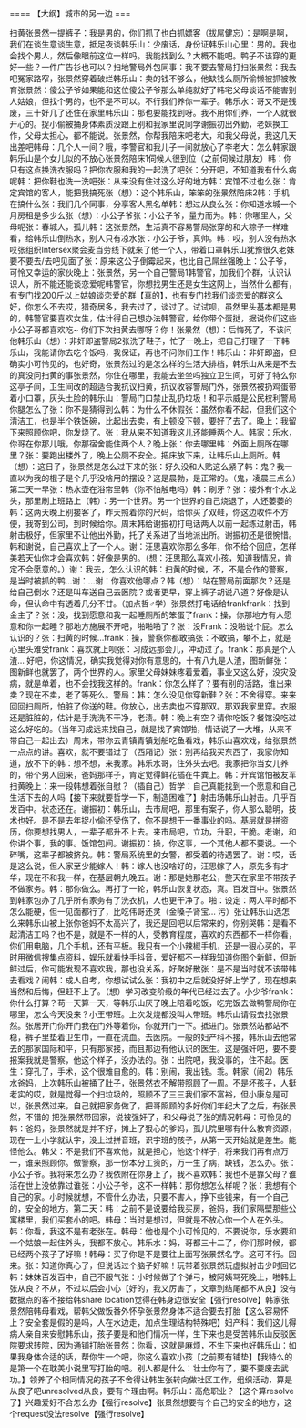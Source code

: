 


==== 【大纲】城市的另一边  ===


扫黄张景然一提裤子：我是男的，你们抓了也白抓嫖客（拔屌健忘）：是啊是啊，我们在谈生意谈生意，抵足夜谈韩乐山：少废话，身份证韩乐山心里：男的。我也会找个男人，然后像眼前这位一样吗。我能找到么？大概不能吧。鸭子不该穿的更好一些？一件广告衫也可以？扫地警局外包同事：我不要去警局打扫张景然：我去吧冤家路窄，张景然穿着破烂韩乐山：卖的钱不够么，他缺钱么厕所偷懒被抓被教育张景然：傻公子爷如果能和这位傻公子爷那么单纯就好了韩宅父母谈话不能害别人姑娘，但找个男的，也不是不可以。不行我们养你一辈子。韩乐水：哥又不是残废，三十好几了还住在家里韩乐山：那也要能找到呀。我不用你们养，一个人就很开心的。捉小偷被捅身体素质没跟上别和我家里说同学谢振初出外勤，老妹换工作，父母太担心，都不能说。张景然，你帮我陪床吧老大，和我父母说，我这几天出差吧韩母：几个人一间？哦，李警官和我儿子一间就放心了李老大：怎么韩家跟韩乐山是个女儿似的不放心张景然陪床1伺候人很到位（之前伺候过朋友）韩：你只有这点换洗衣服吗？把你衣服和我的一起洗了吧张：分开吧，不知道我有什么病呢韩：把你鞋也洗一洗吧张：从来没有住过这么好的地方韩：宾馆不过也么张：肯定宾馆的客人，能把我搞死张（想）：这个韩乐山，笨笨的张景然陪床2韩：手机在搞什么张：我们几个同事，分享客人黑名单韩：想过从良么张：你知道水城一个月房租是多少么张（想）：小公子爷张：小公子爷，量力而为。韩：你哪里人，父母呢张：春城人，孤儿韩：这张景然，生活真不容易警局张穿的和大粽子一样难看，给韩乐山倒热水，别人只有凉水张：小公子爷，真帅。韩：哎，别人没有热水哎张组织Intersex聚会麦当劳线下就来了他一个人，带着口罩韩乐山犹豫很久老妹要不要去/去吧见面了张：原来这公子倒霉起来，也比自己屌丝强晚上：公子爷，可怜又幸运的家伙晚上：张景然，另一个自己警局1韩警官，加我们个群，认识认识人，所不能还能谈恋爱呢韩警官，你想找男生还是女生这网上，当然什么都有，有专门找200斤以上姑娘谈恋爱的群【真的】，也有专门找我们谈恋爱的群这么好，你怎么不去哎，猎奇居多，我去过了，谈过了。试试呗，虽然里头基本都是男的，韩警官要喜欢女生，估计得自己想办法韩警官，给你带个蛋挞，据说你们这些小公子哥都喜欢吃~ 你们下次扫黄去哪呀？你！张景然（想）：后悔死了，不该问他韩乐山（想）：非奸即盗警局2张洗了鞋子，忙了一晚上，把自己打理了一下韩乐山，我能请你去吃个饭吗，我保证，再也不问你们工作！韩乐山：非奸即盗，但确实小可怜见的，也好奇，张景然过的是怎么样的生活大排档，韩乐山从来是不去的真没问扫黄的事张景然，你住在哪里，我能去坐坐吗独立卫生间，可好了特么你这亭子间，卫生间改的超适合我抗议扫黄，抗议收容警局门外，张景然被扔鸡蛋带着小口罩，灰头土脸的韩乐山：警局门口禁止乱扔垃圾！和平示威是公民权利警局你腿怎么了张：你不是猜得到么韩：为什么不休假张：虽然你看不起，但我们这个清洁工，也是半个铁饭碗，比起出去卖，有上顿没下顿，要好了去了。晚上：我留下来照顾你吧，你发烧了。张：我从来不知道我这儿还能睡两个人。韩家：乐水，你哥在你那儿哦，你那宿舍能住两个人？晚上张：你去哪里韩：外面上厕所在哪里？张：要跑出楼外了，晚上公厕不安全。把床放下来，让韩乐山上厕所。韩（想）：这日子，张景然是怎么过下来的张：好久没和人贴这么紧了韩：鬼？我一直以为我的棍子是个几乎没啥用的摆设？这是晨勃，是正常的。（鬼，凌晨三点么）第二天一早张：热水壶在浴帘里韩（你不怕触电吗）韩：刷牙？张：楼外有个水龙头，那里刷上班路上（韩）：另一个世界。另一个世界的自己烧退了，人还萎萎的韩：这两天晚上别接客了，昨天照着你的尺码，给你买了双鞋，你这边收件不方便，我寄到公司，到时候给你。周末韩给谢振初打电话两人以前一起练过射击，韩射击极好，但家里不让他出外勤，托了关系进了当地派出所。谢振初还是很惋惜。韩和谢说，自己喜欢上了一个人。谢：汪思喜欢你那么多年，你不给个回应，怎样美若天仙你才会喜欢韩：好像是男的。（想：汪思那么喜欢小孩，知道我情况，肯定不会愿意的。）谢：我去，怎么认识的韩：扫黄的时候，不，不是合作的警察，是当时被抓的鸭...谢：...谢：你喜欢他哪点？韩（想）：站在警局前面那次？还是给自己倒水？还是叫车送自己去医院？或者更早，穿上裤子胡说八道？好像是认命，但认命中有透着几分不甘。（加点哲♂学）张景然打电话给frankfrank：找到金主了？张：没，找到愿意和我一起睡厕所的笨蛋了frank：操，你那地方有人愿意和你一起睡？那地方施展不开吧，啪啪啪了？张：没Frank：没啪说个屁。怎么认识的？张：扫黄的时候…frank：操，警察你都敢搞张：不敢搞，攀不上，就是心里头难受frank：喜欢就上呗张：习成远那会儿，冲动过了。frank：那真是个人渣… 好吧，你这情况，确实我觉得对你有意思的，十有八九是人渣，图新鲜张：图新鲜也就罢了，两个世界的人。家里父母妹妹疼着爱着，事业又这么好，没灾没病，就是单着，也不会找我这样的。frank：你怎么样了？要有别的活路，谁出来卖？现在不卖，老了等死么。警局：韩：怎么没见你穿新鞋？张：不舍得穿。来来回回扫厕所，怕脏了你送的鞋。你放心，出去卖也不穿那双。那双我家里穿。衣服还是脏脏的，估计是手洗洗不干净，老渍。韩：晚上有空？请你吃饭？餐馆没吃过这么好吃的。（当年习成远来找自己，就是找了宾馆啪，情话说了一大堆，从来不带自己一起出去）周末，带你去青镇青镇划船吃鱼看戏，韩乐山喜欢戏，给张景然一点点的讲。喜欢，就不要错过了（西厢记）张：别再给我买东西了，我家你知道，放不下的韩：想不想，来我家。韩乐水哥，住外头去吧。我家把你当女儿养的，带个男人回来，爸妈那样子，肯定觉得鲜花插在牛粪上。韩：开宾馆怕被友军扫黄晚上：来一段韩想着张自慰？（插自己）哲学：自己真能找到一个愿意和自己生活下去的人吗【接下来就要哲学一下，制造困难了】射击场韩乐山射击。几乎百发百中。状态还在。谢振初：韩乐山，去市局吧，那里有案子，你人那么聪明，技术也好。是不是去年捉小偷还受伤了，你不是想干一番事业的吗。基层就是拼资历，你要想找男人，一辈子都升不上去。来市局吧，立功，升职，干脆。老谢，和你讲个事，我的事。饭馆包间。谢振初：操，你这事，一个其他人都不要说。一个碎嘴，这辈子都被挤兑。韩：警局系统里的女警，都受着的待遇罢了。谢：哎，话是这么说，但人家至少能嫁人！韩：嫁人也没啥好的，汪思嫁了人，原先多有才华，现在不和我一样，在基层朝九晚五。谢：那是她那老公，整天在家里不带孩子不做家务。韩：那你做么。再打了一轮，韩乐山恢复状态，真。百发百中。张景然到韩家包办了几乎所有家务有了洗衣机，人也更干净了。啪：设定：两人平时都不怎么能硬，但一见面都行了，比吃伟哥还灵（金嗓子肾宝… 污）张让韩乐山选怎么来韩乐山被上张你爸妈不太高兴了，我还是回吧以后常来的，你别哭韩：是看不起清洁工吗？也不是，就是不一样的人，受教育程度，喜欢的东西都不一样你看，你们用电脑，几个手机，还有平板。我只有一个小辣椒手机，还是一狠心买的，平时用微信搜集点资料，娱乐就看快手抖音，爱好都不一样我知道你图个新鲜，但新鲜过后，你可能发现不喜欢我，那也没关系，好聚好散张：是不是当时就不该带韩去看戏？闹韩：成人自考，你想试试么张：我初中之后就没好好上学了，现在想来当然和后悔，但赶不上了。（想）学习改变阶级的年代已经过去了。小少爷frank：你什么打算？苟一天算一天，等韩乐山厌了晚上陪着吃饭，吃完饭去做鸭警局你在哪里，怎么今天没来？小王带班。上次发烧都没叫人带班。韩乐山请假去找张景然。张居开门你开门我在门外等着你，你就开门一下。抵进门。张景然站都站不稳，裤子里垫着卫生巾，一直在流血。去医院。一般的妇产科不接，韩乐山去他常去的那家国际和平，只有那家接，而且那边有他认识的医生。这是强奸吧，要不要报案我就是警察，他这个样子，没办法的。张：出院吧，我没事的，住不起。医生：穿孔了，手术，这个很难自愈的。韩：别闹，我出钱。乖。韩家（闹2）韩乐水爸妈，上次韩乐山被捅了肚子，张景然衣不解带照顾了一周。不是坏孩子，人挺老实的哎，就是觉得一个扫垃圾的，照顾不了三三我们家不富裕，但小康总是可以，张景然过来，自己就把家务做了，把哥照顾的多好你们年纪大了之后，有张景然，不错的 把张景然带回家，说被强奸了，和父母说了张的情况韩母：可怜见的韩：爸妈，张景然就是并不好，摊上了狠心的爹妈，孤儿院里哪有什么教育资源，现在一上小学就认字，没上过拼音班，识字班的孩子，从第一天开始就是差生。能怪他么。韩父：不是我们不喜欢他，就是担心，他这个样子，将来我们再有点万一，谁来照顾你。做警察，那一份本分工资的，万一生了病，缺钱，怎么办。张：小公子爷。我将来怎么办？我依附在你身上了，我不喜欢韩：我也不是靠父母？谁活在世上没依靠过谁张：小公子爷，这不一样韩：那你想怎么样呢？张：我想有个自己的家。小时候就想，不管什么办法，只要不害人，挣下些钱来，有一个自己的，安全的地方。第二天：韩：之前不是说要给我买房，爸妈，我们家隔壁那些公寓楼里，我们买套小的吧。韩母：当时是想过，但就是不放心你一个人在外头。韩：你看，我这不是有老张在。韩母：他也是个小可怜见的，不要说你，乐水要和一个姑娘一起住外头，我都不放心。韩乐水：妈，哥都三十二了，你们那时候，都已经两个孩子了好嘛！韩母：买了你是不是要往上面写张景然名字。这可不行。回来。张：知道你真心了，但说话过个脑子好嘛！玩带着张景然玩虚拟射击少时回忆韩：妹妹百发百中，自己不服气张：小时候做了个弹弓，被阿姨骂死晚上，啪韩上张从良？不从，不过以后会小心【好的，我又厉害了，文章到结尾都不从良】没有数据点的客不接给韩share location觉得在韩身边很安全【强行resolve】韩家张景然陪韩母看戏，帮韩父做饭番外怀孕张景然身体不适合要去打胎【这么容易怀上？安全套是假的是吗，人在水边走，加点生理结构特殊吧】妇产科：我们这儿得病人亲自来安慰韩乐山，孩子要是和他们情况一样，生下来也是受苦韩乐山反驳医院要求转院，因为通铺打胎张景然：你看，这就是麻烦，不生下来也好韩乐山：如果我身体合适的话，帮你生一个吧，你这么喜欢小孩【之前要有铺垫】【我特么的是第一个在耽美小说里写打胎的吧。别人都是什么：壮士你有了，要不要废去武功。】领养了个相同情况的孩子不舍得让韩生张转向做社区工作，组织活动，算是从良了吧unresolved从良，要有个理由啊。韩乐山：高危职业？【这个算resolve了】兴趣爱好不合怎么办【强行resolve】张景然想要有个自己的安全的地方，这个request没法resolve【强行resolve】

